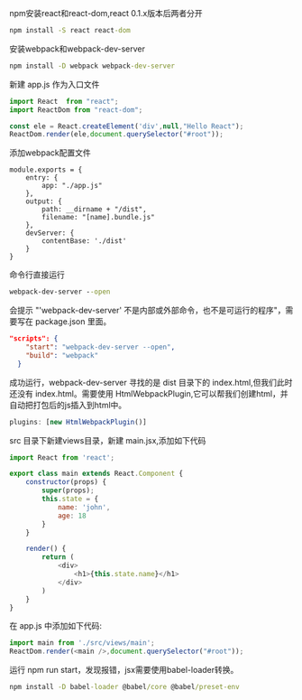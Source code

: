 

npm安装react和react-dom,react 0.1.x版本后两者分开
```cmd
npm install -S react react-dom
```

安装webpack和webpack-dev-server
```cmd
npm install -D webpack webpack-dev-server
```

新建 app.js 作为入口文件
```javascript
import React  from "react";
import ReactDom from "react-dom";

const ele = React.createElement('div',null,"Hello React");
ReactDom.render(ele,document.querySelector("#root"));
```

添加webpack配置文件
```javscript
module.exports = {
    entry: {
        app: "./app.js"
    },
    output: {
        path: __dirname + "/dist",
        filename: "[name].bundle.js"
    },
    devServer: {
        contentBase: './dist'
    }
}
```

命令行直接运行
```cmd
webpack-dev-server --open
```
会提示 "'webpack-dev-server' 不是内部或外部命令，也不是可运行的程序"，需要写在 package.json 里面。
```json
"scripts": {
    "start": "webpack-dev-server --open",
    "build": "webpack"
  }
```

成功运行，webpack-dev-server 寻找的是 dist 目录下的 index.html,但我们此时还没有 index.html。需要使用 HtmlWebpackPlugin,它可以帮我们创建html，并自动把打包后的js插入到html中。

```javascript
plugins: [new HtmlWebpackPlugin()]
```


src 目录下新建views目录，新建 main.jsx,添加如下代码
```javascript
import React from 'react';

export class main extends React.Component {
    constructor(props) {
        super(props);
        this.state = {
            name: 'john',
            age: 18
        }
    }

    render() {
        return (
            <div>
                <h1>{this.state.name}</h1>
            </div>
        )
    }
}
```

在 app.js 中添加如下代码:
```javascript
import main from './src/views/main';
ReactDom.render(<main />,document.querySelector("#root"));
```

运行 npm run start，发现报错，jsx需要使用babel-loader转换。

```cmd
npm install -D babel-loader @babel/core @babel/preset-env
```